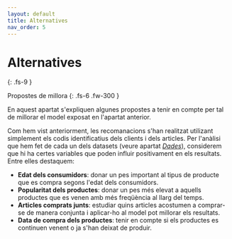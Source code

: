 ```yaml
---
layout: default
title: Alternatives
nav_order: 5
---
```


# Alternatives
{: .fs-9 }

Propostes de millora
{: .fs-6 .fw-300 }

En aquest apartat s'expliquen algunes propostes a tenir en compte per tal de millorar el model exposat en l'apartat anterior.

Com hem vist anteriorment, les recomanacions s'han realitzat utilizant simplement els codis identificatius dels clients i dels articles. Per l'anàlisi que hem fet de cada un dels datasets (veure apartat *[Dades](dades.md)*), considerem que hi ha certes variables que poden influir positivament en els resultats. Entre elles destaquem:

- **Edat dels consumidors**: donar un pes important al tipus de producte que es compra segons l'edat dels consumidors.
- **Popularitat dels productes**: donar un pes més elevat a aquells productes que es venen amb més freqüència al llarg del temps.
- **Articles comprats junts**: estudiar quins articles acostumen a comprar-se de manera conjunta i aplicar-ho al model pot millorar els resultats.
- **Data de compra dels productes**: tenir en compte si els productes es continuen venent o ja s'han deixat de produir.




